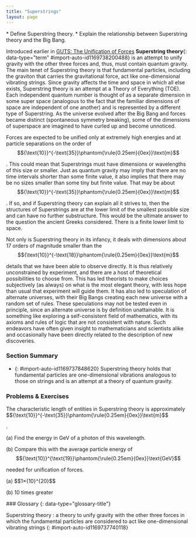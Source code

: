 ```yaml
---
title: "Superstrings"
layout: page
---
```



<div data-type="abstract" markdown="1">
* Define Superstring theory.
* Explain the relationship between Superstring theory and the Big Bang.

</div>

Introduced earlier in [GUTS: The Unification of Forces](/m42680) **Superstring theory**{: data-type="term" #import-auto-id1169738200488} is an attempt to unify gravity with the other three forces and, thus, must contain quantum gravity. The main tenet of Superstring theory is that fundamental particles, including the graviton that carries the gravitational force, act like one-dimensional vibrating strings. Since gravity affects the time and space in which all else exists, Superstring theory is an attempt at a Theory of Everything (TOE). Each independent quantum number is thought of as a separate dimension in some super space (analogous to the fact that the familiar dimensions of space are independent of one another) and is represented by a different type of Superstring. As the universe evolved after the Big Bang and forces became distinct (spontaneous symmetry breaking), some of the dimensions of superspace are imagined to have curled up and become unnoticed.

Forces are expected to be unified only at extremely high energies and at particle separations on the order of $${\text{10}}^{-\text{35}}\phantom{\rule{0.25em}{0ex}}\text{m}$$

. This could mean that Superstrings must have dimensions or wavelengths of this size or smaller. Just as quantum gravity may imply that there are no time intervals shorter than some finite value, it also implies that there may be no sizes smaller than some tiny but finite value. That may be about $${\text{10}}^{-\text{35}}\phantom{\rule{0.25em}{0ex}}\text{m}$$

. If so, and if Superstring theory can explain all it strives to, then the structures of Superstrings are at the lower limit of the smallest possible size and can have no further substructure. This would be the ultimate answer to the question the ancient Greeks considered. There is a finite lower limit to space.

Not only is Superstring theory in its infancy, it deals with dimensions about 17 orders of magnitude smaller than the $${\text{10}}^{-\text{18}}\phantom{\rule{0.25em}{0ex}}\text{m}$$

 details that we have been able to observe directly. It is thus relatively unconstrained by experiment, and there are a host of theoretical possibilities to choose from. This has led theorists to make choices subjectively (as always) on what is the most elegant theory, with less hope than usual that experiment will guide them. It has also led to speculation of alternate universes, with their Big Bangs creating each new universe with a random set of rules. These speculations may not be tested even in principle, since an alternate universe is by definition unattainable. It is something like exploring a self-consistent field of mathematics, with its axioms and rules of logic that are not consistent with nature. Such endeavors have often given insight to mathematicians and scientists alike and occasionally have been directly related to the description of new discoveries.

### Section Summary

* {: #import-auto-id1169737848620} Superstring theory holds that fundamental particles are one-dimensional vibrations analogous to those on strings and is an attempt at a theory of quantum gravity.

### Problems &amp; Exercises

<div data-type="exercise" data-element-type="problems-exercises">
<div data-type="problem" markdown="1">
The characteristic length of entities in Superstring theory is approximately $${\text{10}}^{-\text{35}}\phantom{\rule{0.25em}{0ex}}\text{m}$$

.

(a) Find the energy in GeV of a photon of this wavelength.

(b) Compare this with the average particle energy of $${\text{10}}^{\text{19}}\phantom{\rule{0.25em}{0ex}}\text{GeV}$$

 needed for unification of forces.

</div>
<div data-type="solution" data-element-type="problems-exercises" markdown="1">
(a) $$1×{10}^{20}$$

(b) 10 times greater

</div>
</div>

<div data-type="glossary" markdown="1">
### Glossary
{: data-type="glossary-title"}

Superstring theory
: a theory to unify gravity with the other three forces in which the fundamental particles are considered to act like one-dimensional vibrating strings
{: #import-auto-id1169737740118}

</div>
